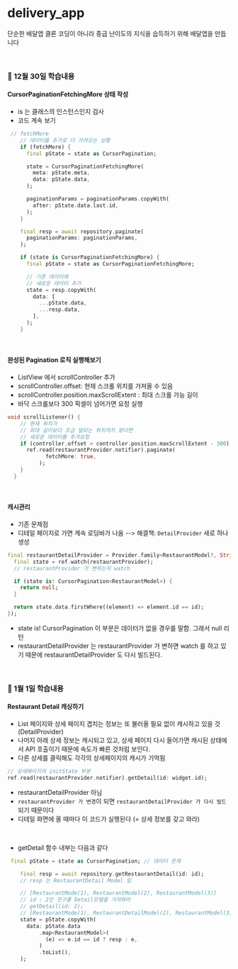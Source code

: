 # delivery_app

단순한 배달앱 클론 코딩이 아니라 중급 난이도의 지식을 습득하기 위해 배달앱을 만듭니다

&nbsp;

### 🧐 12월 30일 학습내용

#### CursorPaginationFetchingMore 상태 작성

- is 는 클래스의 인스턴스인지 검사
- 코드 계속 보기

```dart
 // fetchMore
    // 데이터를 추가로 더 가져오는 상황
    if (fetchMore) {
      final pState = state as CursorPagination;

      state = CursorPaginationFetchingMore(
        meta: pState.meta,
        data: pState.data,
      );

      paginationParams = paginationParams.copyWith(
        after: pState.data.last.id,
      );
    }

    final resp = await repository.paginate(
      paginationParams: paginationParams,
    );

    if (state is CursorPaginationFetchingMore) {
      final pState = state as CursorPaginationFetchingMore;

      // 기존 데이터에
      // 새로운 데이터 추가
      state = resp.copyWith(
        data: [
          ...pState.data,
          ...resp.data,
        ],
      );
    }
```

&nbsp;

#### 완성된 Pagination 로직 실행해보기

- ListView 에서 scrollController 추가
- scrollController.offset: 현재 스크롤 위치를 가져올 수 있음
- scrollController.position.maxScrollExtent : 최대 스크롤 가능 길이
- 바닥 스크롤보다 300 픽셀이 넘어가면 요청 실행

```dart
void scrollListener() {
    // 현재 위치가
    // 최대 길이보다 조금 덜되는 위치까지 왔다면
    // 새로운 데이터를 추가요청
    if (controller.offset > controller.position.maxScrollExtent - 300) {
      ref.read(restaurantProvider.notifier).paginate(
            fetchMore: true,
          );
    }
  }
```

&nbsp;

#### 캐시관리

- 기존 문제점
- 디테일 페이지로 가면 계속 로딩바가 나옴 --> 해결책: `DetailProvider` 새로 하나 생성

```dart
final restaurantDetailProvider = Provider.family<RestaurantModel?, String>((ref, id) {
  final state = ref.watch(restaurantProvider);
  // restaurantProvider 가 변하는지 watch

  if (state is! CursorPagination<RestaurantModel>) {
    return null;
  }

  return state.data.firstWhere((element) => element.id == id);
});
```

- state is! CursorPagination 이 부분은 데이터가 없을 경우를 말함. 그래서 null 리턴
- restaurantDetailProvider 는 restaurantProvider 가 변하면 watch 를 하고 있기 때문에 restaurantDetailProvider 도 다시 빌드된다.

&nbsp;

### 🧐 1월 1일 학습내용

#### Restaurant Detail 캐싱하기

- List 페이지와 상세 페이지 겹치는 정보는 또 불러올 필요 없이 캐시하고 있을 것 (DetailProvider)
- 나머지 아래 상세 정보는 캐시되고 있고, 상세 페이지 다시 들어가면 캐시된 상태에서 API 호출이기 때문에 속도가 빠른 것처럼 보인다.
- 다른 상세를 클릭해도 각각의 상세페이지의 캐시가 기억됨

```dart
// 상세페이지의 initState 부분
ref.read(restaurantProvider.notifier).getDetail(id: widget.id);
```

- restaurantDetailProvider 아님
- `restaurantProvider 가 변경`이 되면 `restaurantDetailProvider 가 다시 빌드`되기 때문이다
- 디테일 화면에 올 때마다 이 코드가 실행된다 (= 상세 정보를 갖고 와라)

&nbsp;

- getDetail 함수 내부는 다음과 같다

```dart
 final pState = state as CursorPagination; // 데이터 존재

    final resp = await repository.getRestaurantDetail(id: id);
    // resp 는 RestaurantDetail Model 임

    // [RestaurantMode(1), RestaurantModel(2), RestaurantModel(3)]
    // id : 2인 친구를 Detail모델을 가져와라
    // getDetail(id: 2);
    // [RestaurantMode(1), RestaurantDetailModel(2), RestaurantModel(3)]
    state = pState.copyWith(
      data: pState.data
          .map<RestaurantModel>(
            (e) => e.id == id ? resp : e,
          )
          .toList(),
    );
```
